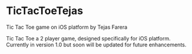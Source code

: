 # TicTacToeTejas
Tic Tac Toe game on iOS platform by Tejas Farera

Tic Tac Toe a 2 player game, designed specifically for iOS platform. Currently in version 1.0 but soon will be updated for future enhancements.
